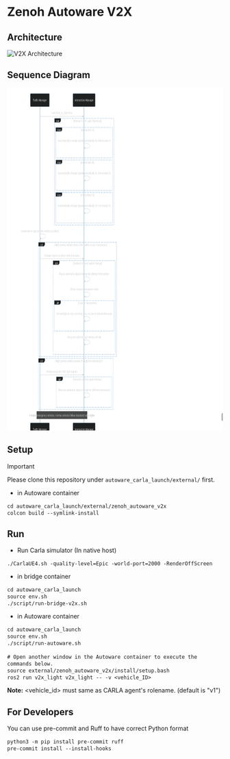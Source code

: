 # Zenoh Autoware V2X
## Architecture
![V2X Architecture](resource/Autoware_V2X_Zenoh_Architecture.svg)
## Sequence Diagram
<img src="resource/sequence_diagram.svg" alt="Sequence Diagram" width="700" height="800"/>

## Setup

> [!IMPORTANT]
> Please clone this repository under `autoware_carla_launch/external/` first.

- in Autoware container

```shell
cd autoware_carla_launch/external/zenoh_autoware_v2x
colcon build --symlink-install
```

## Run

- Run Carla simulator (In native host)

```shell
./CarlaUE4.sh -quality-level=Epic -world-port=2000 -RenderOffScreen
```

- in bridge container

```shell
cd autoware_carla_launch
source env.sh
./script/run-bridge-v2x.sh
```

- in Autoware container

```shell
cd autoware_carla_launch
source env.sh
./script/run-autoware.sh

# Open another window in the Autoware container to execute the commands below.
source external/zenoh_autoware_v2x/install/setup.bash
ros2 run v2x_light v2x_light -- -v <vehicle_ID>
```

**Note:** <vehicle_id> must same as CARLA agent's rolename. (default is "v1")

## For Developers

You can use pre-commit and Ruff to have correct Python format

```shell
python3 -m pip install pre-commit ruff
pre-commit install --install-hooks
```
